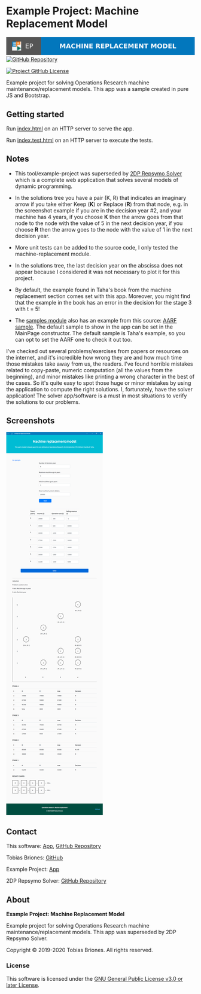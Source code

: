 # Example Project: Machine Replacement Model

[![EP](https://raw.githubusercontent.com/TobiasBriones/images/main/example-projects/example.math.or.model.web.machine-replacement/ep-mrm-badge.svg)](https://tobiasbriones.github.io/example-project/ep/machine-replacement-model)
[![GitHub Repository](https://raw.githubusercontent.com/TobiasBriones/general-images/main/example-projects/badges/ep-gh-repo-badge.svg)](https://github.com/TobiasBriones/example.math.or.model.web.machine-replacement)

[![Project GitHub License](https://img.shields.io/github/license/TobiasBriones/example.math.or.model.web.machine-replacement.svg?style=flat-square)](https://github.com/TobiasBriones/example.math.or.model.web.machine-replacement/blob/main/LICENSE)

Example project for solving Operations Research machine maintenance/replacement models. This app was
a sample created in pure JS and Bootstrap.

## Getting started

Run [index.html](./src/index.html) on an HTTP server to serve the app.

Run [index.test.html](./src/index.test.html) on an HTTP server to execute the tests.

## Notes

- This tool/example-project was superseded
  by [2DP Repsymo Solver](https://github.com/TobiasBriones/2dp-repsymo-solver)
  which is a complete web application that solves several models of dynamic programming.

- In the solutions tree you have a pair (K, R) that indicates an imaginary arrow if you take either
  Keep (**K**) or Replace (**R**) from that node, e.g. in the screenshot example if you are in the
  decision year #2, and your machine has 4 years, if you choose **K** then the arrow goes from that
  node to the node with the value of 5 in the next decision year, if you choose **R** then the arrow
  goes to the node with the value of 1 in the next decision year.

- More unit tests can be added to the source code, I only tested the machine-replacement module.

- In the solutions tree, the last decision year on the abscissa does not appear because I considered
  it was not necessary to plot it for this project.

- By default, the example found in Taha's book from the machine replacement section comes set with
  this app. Moreover, you might find that the example in the book has an error in the decision for
  the stage 3 with t = 5!

- The [samples module](./src/js/machine-replacement-samples.mjs) also has an example from this
  source: [AARF sample](https://www.mbsresearch.com/files/journals/2017/July/_current_2017_Aug_BIJuMqzmjVgbate.pdf).
  The default sample to show in the app can be set in the MainPage constructor. The default sample
  is Taha's example, so you can opt to set the AARF one to check it out too.

I've checked out several problems/exercises from papers or resources on the internet, and it's
incredible how wrong they are and how much time those mistakes take away from us, the readers. I've
found horrible mistakes related to copy-paste, numeric computation (all the values from the
beginning), and minor mistakes like printing a wrong character in the best of the cases. So it's
quite easy to spot those huge or minor mistakes by using the application to compute the right
solutions. I, fortunately, have the solver application! The solver app/software is a must in most
situations to verify the solutions to our problems.

## Screenshots

[![Screenshot 1](https://raw.githubusercontent.com/TobiasBriones/images/main/example-projects/example.math.or.model.web.machine-replacement/v2-screenshot-1.png)](https://github.com/TobiasBriones/images/tree/main/example-projects)

## Contact

This software: [App](https://tobiasbriones.github.io/example.math.or.model.web.machine-replacement), 
[GitHub Repository](https://github.com/TobiasBriones/example.math.or.model.web.machine-replacement)

Tobias Briones: [GitHub](https://github.com/TobiasBriones)

Example Project: [App](https://tobiasbriones.github.io/example-project)

2DP Repsymo Solver: [GitHub Repository](https://github.com/TobiasBriones/2dp-repsymo-solver)

## About

**Example Project: Machine Replacement Model**

Example project for solving Operations Research machine maintenance/replacement models. This app was
superseded by 2DP Repsymo Solver.

Copyright © 2019-2020 Tobias Briones. All rights reserved.

### License

This software is licensed under the [GNU General Public License v3.0 or later License](./LICENSE).
